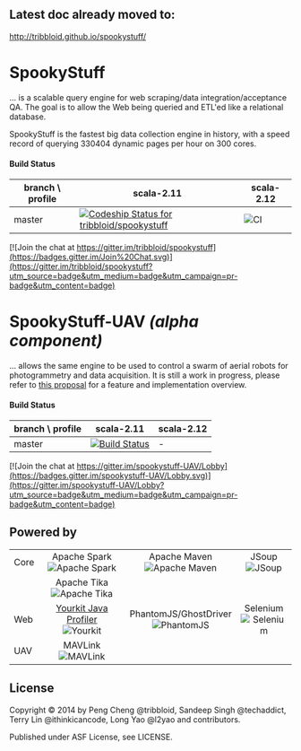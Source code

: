 ## Latest doc already moved to:

http://tribbloid.github.io/spookystuff/

SpookyStuff
===

... is a scalable query engine for web scraping/data integration/acceptance QA. The goal is to allow the Web being queried and ETL'ed like a relational database.

SpookyStuff is the fastest big data collection engine in history, with a speed record of querying 330404 dynamic pages per hour on 300 cores.

#### Build Status

| branch \ profile | scala-2.11                                                   | scala-2.12                                                   |
| ---------------- | ------------------------------------------------------------ | ------------------------------------------------------------ |
| master           | [ ![Codeship Status for tribbloid/spookystuff](https://codeship.com/projects/1e149120-3c19-0134-3b13-56d3c23905f3/status?branch=master)](https://codeship.com/projects/166836) | ![CI](https://github.com/tribbloid/spookystuff/workflows/CI/badge.svg) |

[![Join the chat at https://gitter.im/tribbloid/spookystuff](https://badges.gitter.im/Join%20Chat.svg)](https://gitter.im/tribbloid/spookystuff?utm_source=badge&utm_medium=badge&utm_campaign=pr-badge&utm_content=badge)

SpookyStuff-UAV *(alpha component)*
===

... allows the same engine to be used to control a swarm of aerial robots for photogrammetry and data acquisition. It is still a work in progress, please refer to [this proposal](https://github.com/tribbloid/spookystuff/issues/54) for a feature and implementation overview.


#### Build Status

| branch \ profile | scala-2.11                                                   | scala-2.12 |
| ---------------- | ------------------------------------------------------------ | ---------- |
| master           | [![Build Status](https://semaphoreci.com/api/v1/tribbloid/spookystuff/branches/master/badge.svg)](https://semaphoreci.com/tribbloid/spookystuff) | -          |

[![Join the chat at https://gitter.im/spookystuff-UAV/Lobby](https://badges.gitter.im/spookystuff-UAV/Lobby.svg)](https://gitter.im/spookystuff-UAV/Lobby?utm_source=badge&utm_medium=badge&utm_campaign=pr-badge&utm_content=badge)

Powered by
-----------

|      |                                                              |                                                              |                                                              |
| ---- | :----------------------------------------------------------: | :----------------------------------------------------------: | :----------------------------------------------------------: |
| Core | Apache Spark<br />![Apache Spark](http://spark.apache.org/images/spark-logo.png) | Apache Maven<br />![Apache Maven](https://maven.apache.org/images/maven-logo-black-on-white.png) | JSoup<br />![JSoup](https://s.appbrain.com/static/202106032105621/blob/sdk-logos/jsoup.png) |
|      | Apache Tika<br />![Apache Tika](http://tika.apache.org/tika.png) |                                                              |                                                              |
| Web  | [Yourkit Java Profiler](https://www.yourkit.com/java/profiler) <br />![Yourkit](https://www.yourkit.com/images/yklogo.png) | PhantomJS/GhostDriver<br />![PhantomJS](http://phantomjs.org/img/phantomjs-logo.png) | Selenium<br />![Selenium](http://docs.seleniumhq.org/images/big-logo.png) |
| UAV  | MAVLink<br />![MAVLink](https://mavlink.io/assets/site/logo_mavlink_small.png) |                                                              |                                                              |

License
-----------

Copyright &copy; 2014 by Peng Cheng @tribbloid, Sandeep Singh @techaddict, Terry Lin @ithinkicancode, Long Yao @l2yao and contributors.

Published under ASF License, see LICENSE.
